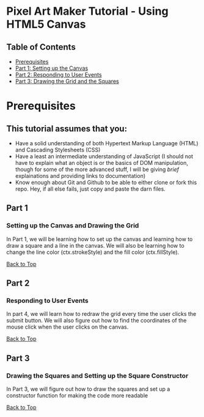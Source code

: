# Pixel Art Maker Tutorial - Using HTML5 Canvas

## Table of Contents

* [Prerequisites](#prerequisites)
* [Part 1: Setting up the Canvas](#part-1)
* [Part 2: Responding to User Events](#part-2)
* [Part 3: Drawing the Grid and the Squares](#part-3)

# Prerequisites
## This tutorial assumes that you:

* Have a solid understanding of both Hypertext Markup Language (HTML) and Cascading Stylesheets (CSS)
* Have a least an intermediate understanding of JavaScript (I should not have to explain what an object is or the basics of DOM manipulation, though for some of the more advanced stuff, I will be giving _brief_ explainations and providing links to documentation)
* Know enough about Git and Github to be able to either clone or fork this repo. Hey, if all else fails, just copy and paste the darn files.

## Part 1
### Setting up the Canvas and Drawing the Grid

In Part 1, we will be learning how to set up the canvas and learning how to draw a square and a line in the canvas. We will also be learning how to change the line color (ctx.strokeStyle) and the fill color (ctx.fillStyle).

[Back to Top](#table-of-contents)

## Part 2
### Responding to  User Events
In part 4, we will learn how to redraw the grid every time the user clicks the submit button. We will also figure out how to find the coordinates of the mouse click when the user clicks on the canvas.

[Back to Top](#table-of-contents)

## Part 3
### Drawing the Squares and Setting up the Square Constructor

In Part 3, we will figure out how to draw the squares and set up a constructor function for making the code more readable

[Back to Top](#table-of-contents)

